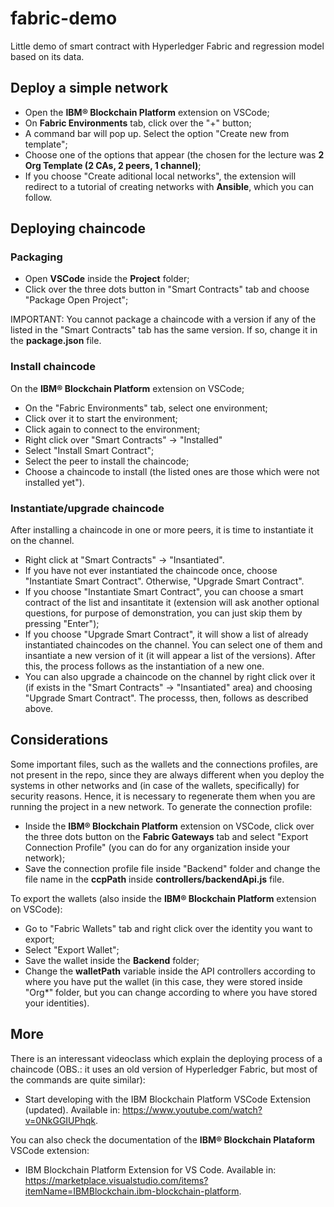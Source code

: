 # fabric-demo
Little demo of smart contract with Hyperledger Fabric and regression model based on its data.

## Deploy a simple network

- Open the **IBM® Blockchain Platform** extension on VSCode;
- On **Fabric Environments** tab, click over the "+" button;
- A command bar will pop up. Select the option "Create new from template";
- Choose one of the options that appear (the chosen for the lecture was **2 Org Template (2 CAs, 2 peers, 1 channel)**;
- If you choose "Create aditional local networks", the extension will redirect to a tutorial of creating networks with **Ansible**, which you can follow.

## Deploying chaincode

### Packaging

- Open **VSCode** inside the **Project** folder;
- Click over the three dots button in "Smart Contracts" tab and choose "Package Open Project";

IMPORTANT: You cannot package a chaincode with a version if any of the listed in the "Smart Contracts" tab has the same version. If so, change it in the **package.json** file.

### Install chaincode

On the **IBM® Blockchain Platform** extension on VSCode;

- On the "Fabric Environments" tab, select one environment;
- Click over it to start the environment;
- Click again to connect to the environment;
- Right click over "Smart Contracts" -> "Installed"
- Select "Install Smart Contract";
- Select the peer to install the chaincode;
- Choose a chaincode to install (the listed ones are those which were not installed yet").


### Instantiate/upgrade chaincode

After installing a chaincode in one or more peers, it is time to instantiate it on the channel.

- Right click at "Smart Contracts" -> "Insantiated". 
- If you have not ever instantiated the chaincode once, choose "Instantiate Smart Contract". Otherwise, "Upgrade Smart Contract".
- If you choose "Instantiate Smart Contract", you can choose a smart contract of the list and insantitate it (extension will ask another optional questions, for purpose of demonstration, you can just skip them by pressing "Enter");
- If you choose "Upgrade Smart Contract", it will show a list of already instantiated chaincodes on the channel. You can select one of them and insantiate a new version of it (it will appear a list of the versions). After this, the process follows as the instantiation of a new one.
- You can also upgrade a chaincode on the channel by right click over it (if exists in the "Smart Contracts" -> "Insantiated" area) and choosing "Upgrade Smart Contract". The processs, then, follows as described above.

## Considerations
Some important files, such as the wallets and the connections profiles, are not present in the repo, since they are always different when you deploy the systems in other networks and (in case of the wallets, specifically) for security reasons. Hence, it is necessary to regenerate them when you are running the project in a new network.
To generate the connection profile:

- Inside the **IBM® Blockchain Platform** extension on VSCode, click over the three dots button on the **Fabric Gateways** tab and select "Export Connection Profile" (you can do for any organization inside your network);
- Save the connection profile file inside "Backend" folder and change the file name in the **ccpPath** inside **controllers/backendApi.js** file.

To export the wallets (also inside the **IBM® Blockchain Platform** extension on VSCode):

- Go to "Fabric Wallets" tab and right click over the identity you want to export;
- Select "Export Wallet";
- Save the wallet inside the **Backend** folder;
- Change the **walletPath** variable inside the API controllers according to where you have put the wallet (in this case, they were stored inside "Org*" folder, but you can change according to where you have stored your identities).

## More

There is an interessant videoclass which explain the deploying process of a chaincode (OBS.: it uses an old version of Hyperledger Fabric, but most of the commands are quite similar):


- Start developing with the IBM Blockchain Platform VSCode Extension (updated). Available in: <https://www.youtube.com/watch?v=0NkGGIUPhqk>.

You can also check the documentation of the **IBM® Blockchain Plataform** VSCode extension:

- IBM Blockchain Platform Extension for VS Code. Available in: <https://marketplace.visualstudio.com/items?itemName=IBMBlockchain.ibm-blockchain-platform>. 



